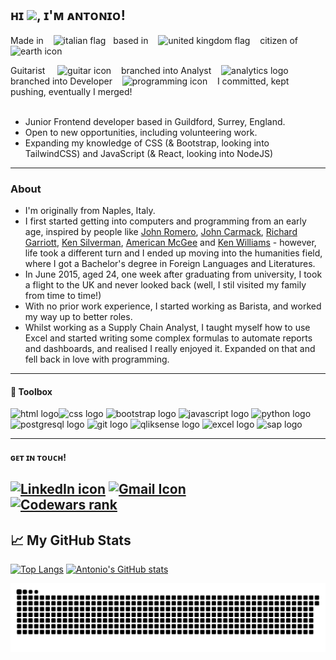 ## ʜɪ <img src="https://raw.githubusercontent.com/MartinHeinz/MartinHeinz/master/wave.gif" width="30px">, ɪ'ᴍ ᴀɴᴛᴏɴɪᴏ!

Made in &nbsp; &nbsp;<img src="https://cdn.worldvectorlogo.com/logos/italyc.svg" alt="italian flag" width="30px" height="30px">&nbsp; &nbsp;based in &nbsp; &nbsp;<img src="https://cdn.worldvectorlogo.com/logos/flag-of-the-united-kingdom-2.svg" alt="united kingdom flag" height="30px" width="30px">&nbsp; &nbsp; citizen of &nbsp; &nbsp;<img src="https://images.vexels.com/media/users/3/157970/isolated/preview/c156b4270aea292b9b335dd463ea17eb-earth-planet-icon-earth-icon-by-vexels.png" alt="earth icon" height="30px" width="30px">

Guitarist &nbsp; &nbsp; <img src="https://cdn-icons.flaticon.com/png/512/2341/premium/2341754.png?token=exp=1634937380~hmac=7c984df06d165f0b9151689c0c6c37b5" alt="guitar icon" width="40px" height="40px">&nbsp; &nbsp; branched into Analyst &nbsp; &nbsp;<img src="https://image.flaticon.com/icons/svg/190/190759.svg" alt="analytics logo" width="40px" height="40px">&nbsp; &nbsp; branched into Developer &nbsp; &nbsp;<img src="https://cdn.icon-icons.com/icons2/1859/PNG/512/codinghtml_117947.png" alt="programming icon" height="40px" width="40px">&nbsp; &nbsp; I committed, kept pushing, eventually I merged! 
<br>
<br>
- Junior Frontend developer based in Guildford, Surrey, England. 
- Open to new opportunities, including volunteering work.
- Expanding my knowledge of CSS (& Bootstrap, looking into TailwindCSS) and JavaScript (& React, looking into NodeJS)


---

### About

- I'm originally from Naples, Italy.
- I first started getting into computers and programming from an early age, inspired by people like [John Romero](https://en.wikipedia.org/wiki/John_Romero), [John Carmack](https://en.wikipedia.org/wiki/John_Carmack), [Richard Garriott](https://en.wikipedia.org/wiki/Richard_Garriott), [Ken Silverman](https://en.wikipedia.org/wiki/Ken_Silverman), [American McGee](https://en.wikipedia.org/wiki/American_McGee) and [Ken Williams](https://en.wikipedia.org/wiki/Ken_Williams_(game_developer)) - however, life took a different turn and I ended up moving into the humanities field, where I got a Bachelor's degree in Foreign Languages and Literatures. 
- In June 2015, aged 24, one week after graduating from university, I took a flight to the UK and never looked back (well, I stil visited my family from time to time!) 
- With no prior work experience, I started working as Barista, and worked my way up to better roles. 
- Whilst working as a Supply Chain Analyst, I taught myself how to use Excel and started writing some complex formulas to automate reports and dashboards, and realised I really enjoyed it. Expanded on that and fell back in love with programming.

---


#### 🧰 Toolbox

<img src="https://upload.wikimedia.org/wikipedia/commons/6/61/HTML5_logo_and_wordmark.svg" alt="html logo" width="60px" height="60px"><img src="https://upload.wikimedia.org/wikipedia/commons/thumb/3/3d/CSS.3.svg/730px-CSS.3.svg.png" alt="css logo" height="60px" width="60px"> <img src="https://cdn.worldvectorlogo.com/logos/bootstrap-5-1.svg" alt="bootstrap logo" width="50px" height="50px"> <img src="https://cdn.worldvectorlogo.com/logos/logo-javascript.svg" alt="javascript logo" width="50px" height="50px"> <img src="https://cdn.worldvectorlogo.com/logos/python-4.svg" alt="python logo" height="50px" width="50px"> <img src="https://cdn.worldvectorlogo.com/logos/postgresql.svg" alt="postgresql logo" height="50px" width="50px"> <img src="https://cdn.worldvectorlogo.com/logos/git.svg" alt="git logo" height="50px" width="50px"> <img src="https://steadyagency.com/wp-content/uploads/2019/01/qlik-sense-logo-2.png" alt="qliksense logo" height="60px" width="60px"> <img src="https://cdn.worldvectorlogo.com/logos/excel-4.svg" alt="excel logo" height="50px" width="50px"> <img src="https://cdn.worldvectorlogo.com/logos/sap-2.svg" alt="sap logo" height="50px" width="50px">

---

#### ɢᴇᴛ ɪɴ ᴛᴏᴜᴄʜ!
<a href="https://www.linkedin.com/in/antonioriccelli/" title="LinkedIn profile link"><img src="https://cdn.worldvectorlogo.com/logos/linkedin-icon-2.svg" width="60px" alt="LinkedIn icon" height="60px" /></a>
<a href="mailto:anton.riccelli@gmail.com" title="Write me an email"><img src="https://www.freeiconspng.com/uploads/gmail-icon-0.png" width="60px" height="60px" alt="Gmail Icon" /></a><br>
<a href="https://www.codewars.com/users/AntonioRiccelli"><img src="https://www.codewars.com/users/AntonioRiccelli/badges/large" title="Codewars rank"><a>
---

## &#x1f4c8; My GitHub Stats

[![Top Langs](https://github-readme-stats.vercel.app/api/top-langs/?username=antonio-riccelli&theme=synthwave)](https://github.com/anuraghazra/github-readme-stats)
[![Antonio's GitHub stats](https://github-readme-stats.vercel.app/api?username=antonio-riccelli&theme=synthwave)](https://github.com/anuraghazra/github-readme-stats)

  ![snake gif](https://github.com/Antonio-Riccelli/antonio-riccelli/blob/output/github-contribution-grid-snake.svg)

